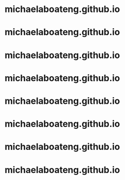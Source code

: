 # michaelaboateng.github.io
# michaelaboateng.github.io
# michaelaboateng.github.io
# michaelaboateng.github.io
# michaelaboateng.github.io
# michaelaboateng.github.io
# michaelaboateng.github.io
# michaelaboateng.github.io
